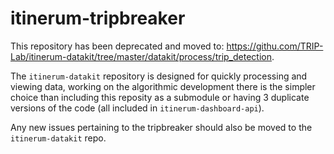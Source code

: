 # itinerum-tripbreaker

This repository has been deprecated and moved to: https://githu.com/TRIP-Lab/itinerum-datakit/tree/master/datakit/process/trip_detection.

The `itinerum-datakit` repository is designed for quickly processing and viewing data, working on the algorithmic development there is the simpler choice than including this reposity as a submodule or having 3 duplicate versions of the code (all included in `itinerum-dashboard-api`).

Any new issues pertaining to the tripbreaker should also be moved to the `itinerum-datakit` repo.